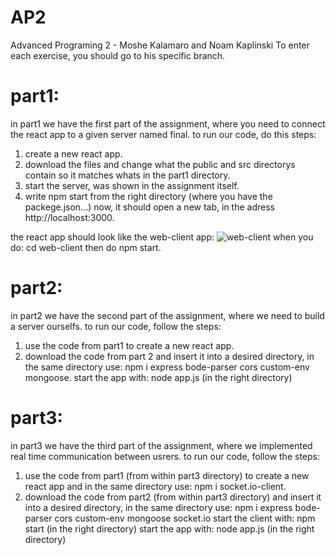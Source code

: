 # AP2
Advanced Programing 2 - Moshe Kalamaro and Noam Kaplinski
To enter each exercise, you should go to his specific branch.

# part1:
in part1 we have the first part of the assignment, where you need to connect the react app to a given server named final.
to run our code, do this steps:
1. create a new react app.
2. download the files and change what the public and src directorys contain so it matches whats in the part1 directory.
3. start the server, was shown in the assignment itself. 
4. write npm start from the right directory (where you have the packege.json...)
now, it should open a new tab, in the adress http://localhost:3000.

the react app should look like the web-client app:
![web-client](https://github.com/kalamam/AP2/assets/110221265/f594c480-2f37-4580-832c-e302abca50bb)
when you do: cd web-client
then do npm start.

# part2:
in part2 we have the second part of the assignment, where we need to build a server ourselfs.
to run our code, follow the steps:
1. use the code from part1 to create a new react app.
2. download the code from part 2 and insert it into a desired directory,
in the same directory use: npm i express bode-parser cors custom-env mongoose.
start the app with: node app.js (in the right directory)

# part3:
in part3 we have the third part of the assignment, where we implemented real time communication between usrers.
to run our code, follow the steps:
1. use the code from part1 (from within part3 directory) to create a new react app and in the same directory use: npm i socket.io-client.
2. download the code from part2 (from within part3 directory) and insert it into a desired directory, in the same directory use: npm i express bode-parser cors custom-env mongoose socket.io
start the client with: npm start (in the right directory)
start the app with: node app.js (in the right directory)


